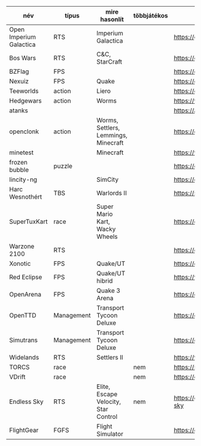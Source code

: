 név|típus|mire hasonlít|többjátékos|url|frissítés|gr|ub|bzs|vd|mb|bk|pg|gysz|T0
-|-|-|-|-|-|-|-|-|-|-|-|-|-|-
Open Imperium Galactica|RTS|Imperium Galactica||https://github.com/akarnokd/open-ig|2020||||||5/9|||
Bos Wars|RTS|C&C, StarCraft||https://en.wikipedia.org/wiki/Bos_Wars|2013||||+|5/9|9/9|||
BZFlag|FPS|||https://en.wikipedia.org/wiki/BZFlag|2020||||3/9|gondolkozik|9/9|||
Nexuiz|FPS|Quake||https://en.wikipedia.org/wiki/Nexuiz|2013||+|||+|4/9|||
Teeworlds|action|Liero||https://en.wikipedia.org/wiki/Teeworlds|2020||||7/9|7/9|4/9|||
Hedgewars|action|Worms||https://www.hedgewars.org/|2020||+|+|9/9|9/9|6/9|||
atanks||||https://atanks.sourceforge.io/|2016|+|||||?|||
openclonk|action|Worms, Settlers, Lemmings, Minecraft||https://en.wikipedia.org/wiki/OpenClonk|2018|+|||||?|||
minetest||Minecraft||https://www.minetest.net/|2020|+|+||||?|+|+|
frozen bubble|puzzle|||https://en.wikipedia.org/wiki/Frozen_Bubble|2017|+|||||?|||
lincity-ng||SimCity||https://en.wikipedia.org/wiki/Lincity|2019|+|||||?|||
Harc Wesnothért|TBS|Warlords II||https://sourceforge.net/projects/wesnoth/|2020.02|||||+|?|||
SuperTuxKart|race|Super Mario Kart, Wacky Wheels||https://en.wikipedia.org/wiki/Supertuxkart|2020|||+|9/9|8/9|7/9|||
Warzone 2100|RTS|||https://en.wikipedia.org/wiki/Warzone_2100|2020|||+||+|6/9|||
Xonotic|FPS|Quake/UT||https://en.wikipedia.org/wiki/Xonotic|2020|||||+|4/9|||
Red Eclipse|FPS|Quake/UT hibrid||https://www.redeclipse.net/|2019|||||+|4/9|||
OpenArena|FPS|Quake 3 Arena||https://en.wikipedia.org/wiki/OpenArena|2012||+|||+|4/9|||
OpenTTD|Management|Transport Tycoon Deluxe||https://en.wikipedia.org/wiki/OpenTTD|2020|||0/9||+|9/9|+||
Simutrans|Management|Transport Tycoon Deluxe||https://en.wikipedia.org/wiki/Simutrans|2020|||||+|8/9|||
Widelands|RTS|Settlers II||https://www.widelands.org/|2020|||||+|8/9|||
TORCS|race||nem|https://sourceforge.net/projects/torcs/|2016|||+|||4/9|||
VDrift|race||nem|https://en.wikipedia.org/wiki/VDrift|2014|||+|||4/9|||
Endless Sky|RTS|Elite, Escape Velocity, Star Control|nem|https://github.com/endless-sky/endless-sky|2020|||||+|?|||
FlightGear|FGFS|Flight Simulator||https://en.wikipedia.org/wiki/FlightGear|2020|||+||||||
